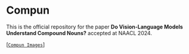 # Compun

This is the official repository for the paper **Do Vision-Language Models Understand Compound Nouns?** accepted at NAACL 2024.

[[`Compun Images`](https://drive.google.com/file/d/1lj7KTlKhFM8oifnCwpAyBjaiRnf-jVKA/view?usp=sharing)]
